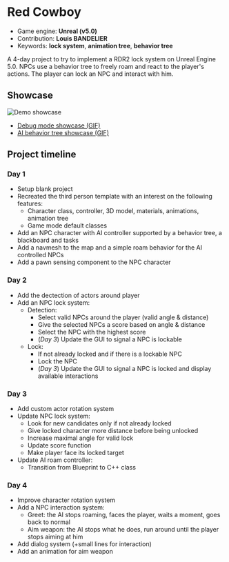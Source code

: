 # Red Cowboy
- Game engine: __Unreal (v5.0)__
- Contribution: __Louis BANDELIER__
- Keywords: __lock system__, __animation tree__, __behavior tree__

A 4-day project to try to implement a RDR2 lock system on Unreal Engine 5.0. NPCs use a behavior tree to freely roam and react to the player's actions. The player can lock an NPC and interact with him.

## Showcase
![Demo showcase](ReadmeAssets/Demo.gif)

- [Debug mode showcase (GIF)](ReadmeAssets/Debug.gif)
- [AI behavior tree showcase (GIF)](ReadmeAssets/AI.gif)

## Project timeline
### Day 1
- Setup blank project
- Recreated the third person template with an interest on the following features:
  - Character class, controller, 3D model, materials, animations, animation tree
  - Game mode default classes
- Add an NPC character with AI controller supported by a behavior tree, a blackboard and tasks
- Add a navmesh to the map and a simple roam behavior for the AI controlled NPCs
- Add a pawn sensing component to the NPC character

### Day 2
- Add the dectection of actors around player
- Add an NPC lock system:
  - Detection:
    - Select valid NPCs around the player (valid angle & distance)
    - Give the selected NPCs a score based on angle & distance
    - Select the NPC with the highest score
    - (*Day 3*) Update the GUI to signal a NPC is lockable
  - Lock:
    - If not already locked and if there is a lockable NPC
    - Lock the NPC
    - (*Day 3*) Update the GUI to signal a NPC is locked and display available interactions

### Day 3
- Add custom actor rotation system
- Update NPC lock system:
  - Look for new candidates only if not already locked
  - Give locked character more distance before being unlocked
  - Increase maximal angle for valid lock
  - Update score function
  - Make player face its locked target
- Update AI roam controller:
  - Transition from Blueprint to C++ class

### Day 4
- Improve character rotation system
- Add a NPC interaction system:
  - Greet: the AI stops roaming, faces the player, waits a moment, goes back to normal
  - Aim weapon: the AI stops what he does, run around until the player stops aiming at him
- Add dialog system (+small lines for interaction)
- Add an animation for aim weapon
